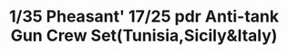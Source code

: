 ---
layout: product
title: "1/35 Pheasant' 17/25 pdr Anti-tank Gun Crew Set(Tunisia,Sicily&Italy)"
price: "TBA" 
desc: "Maketa"
img_path: "/assets/img/BRNC35135.webp"
brand: "Bronco"
available: false
special_offer: false
new: false
soon: false
cat: "010000"
subcat: "015800"
subsubcat: "0N/A"
sifra: "BRNC35135"
popular: false
---